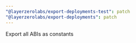 ```yaml
---
"@layerzerolabs/export-deployments-test": patch
"@layerzerolabs/export-deployments": patch
---
```


Export all ABIs as constants

